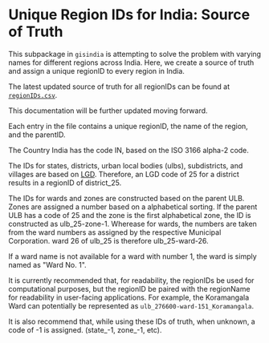 # Unique Region IDs for India: Source of Truth

This subpackage in ```gisindia``` is attempting to solve the problem with varying names for different regions across India. Here, we create a source of truth and assign a unique regionID to every region in India.

The latest updated source of truth for all regionIDs can be found at [```regionIDs.csv```](regionIDs.csv).

This documentation will be further updated moving forward.

Each entry in the file contains a unique regionID, the name of the region, and the parentID. 

The Country India has the code IN, based on the ISO 3166 alpha-2 code. 

The IDs for states, districts, urban local bodies (ulbs), subdistricts, and villages are based on [LGD](https://lgdirectory.gov.in). Therefore, an LGD code of 25 for a district results in a regionID of district_25.

The IDs for wards and zones are constructed based on the parent ULB. Zones are assigned a number based on a alphabetical sorting. If the parent ULB has a code of 25 and the zone is the first alphabetical zone, the ID is constructed as ulb_25-zone-1. Wherease for wards, the numbers are taken from the ward numbers as assigned by the respective Municipal Corporation. ward 26 of ulb_25 is therefore ulb_25-ward-26. 

If a ward name is not available for a ward with number 1, the ward is simply named as "Ward No. 1".

It is currently recommended that, for readability, the regionIDs be used for computational purposes, but the regionID be paired with the regionName for readability in user-facing applications. For example, the Koramangala Ward can potentially be represented as ```ulb_276600-ward-151_Koramangala```.

It is also recommend that, while using these IDs of truth, when unknown, a code of -1 is assigned. (state_-1, zone_-1, etc).